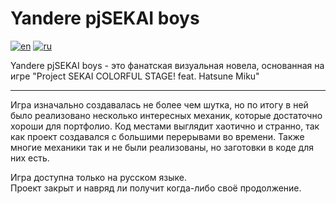 # Yandere pjSEKAI boys
[![en](https://img.shields.io/badge/lang-en-en?color=ff6363)](https://github.com/N0Fanru/Yandere-pjSEKAI-boys/blob/master/README-en.md)
[![ru](https://img.shields.io/badge/lang-ru-ru?color=ffffff)](https://github.com/N0Fanru/Yandere-pjSEKAI-boys/blob/master/README.md)

Yandere pjSEKAI boys - это фанатская визуальная новела, основанная на игре "Project SEKAI COLORFUL STAGE! feat. Hatsune Miku"

---

Игра изначально создавалась не более чем шутка, но по итогу в ней было реализовано несколько интересных механик, которые достаточно хороши для портфолио. Код местами выглядит хаотично и странно, так как проект создавался с большими перерывами во времени. Также многие механики так и не были реализованы, но заготовки в коде для них есть.

Игра доступна только на русском языке. <br>
Проект закрыт и навряд ли получит когда-либо своё продолжение.
